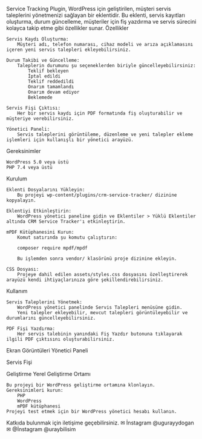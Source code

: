 Service Tracking Plugin, WordPress için geliştirilen, müşteri servis taleplerini yönetmenizi sağlayan bir eklentidir. Bu eklenti, servis kayıtları oluşturma, durum güncelleme, müşteriler için fiş yazdırma ve servis sürecini kolayca takip etme gibi özellikler sunar.
Özellikler

    Servis Kaydı Oluşturma:
        Müşteri adı, telefon numarası, cihaz modeli ve arıza açıklamasını içeren yeni servis talepleri ekleyebilirsiniz.

    Durum Takibi ve Güncelleme:
        Taleplerin durumunu şu seçeneklerden biriyle güncelleyebilirsiniz:
            Teklif bekleyen
            İptal edildi
            Teklif reddedildi
            Onarım tamamlandı
            Onarım devam ediyor
            Beklemede

    Servis Fişi Çıktısı:
        Her bir servis kaydı için PDF formatında fiş oluşturabilir ve müşteriye verebilirsiniz.

    Yönetici Paneli:
        Servis taleplerini görüntüleme, düzenleme ve yeni talepler ekleme işlemleri için kullanışlı bir yönetici arayüzü.

Gereksinimler

    WordPress 5.0 veya üstü
    PHP 7.4 veya üstü

Kurulum

    Eklenti Dosyalarını Yükleyin:
        Bu projeyi wp-content/plugins/crm-service-tracker/ dizinine kopyalayın.

    Eklentiyi Etkinleştirin:
        WordPress yönetici paneline gidin ve Eklentiler > Yüklü Eklentiler altında CRM Service Tracker'ı etkinleştirin.

    mPDF Kütüphanesini Kurun:
        Komut satırında şu komutu çalıştırın:

        composer require mpdf/mpdf

        Bu işlemden sonra vendor/ klasörünü proje dizinine ekleyin.

    CSS Dosyası:
        Projeye dahil edilen assets/styles.css dosyasını özelleştirerek arayüzü kendi ihtiyaçlarınıza göre şekillendirebilirsiniz.

Kullanım

    Servis Taleplerini Yönetmek:
        WordPress yönetici panelinde Servis Talepleri menüsüne gidin.
        Yeni talepler ekleyebilir, mevcut talepleri görüntüleyebilir ve durumlarını güncelleyebilirsiniz.

    PDF Fişi Yazdırma:
        Her servis talebinin yanındaki Fiş Yazdır butonuna tıklayarak ilgili PDF çıktısını oluşturabilirsiniz.

Ekran Görüntüleri
Yönetici Paneli

Servis Fişi

Geliştirme
Yerel Geliştirme Ortamı

    Bu projeyi bir WordPress geliştirme ortamına klonlayın.
    Gereksinimleri kurun:
        PHP
        WordPress
        mPDF kütüphanesi
    Projeyi test etmek için bir WordPress yönetici hesabı kullanın.

  Katkıda bulunmak için iletişime geçebilirsiniz. 
✉ İnstagram @ugurayydogan
✉ @İnstagram @uraybilisim
